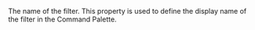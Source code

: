 The name of the filter. This property is used to define the display name of the filter in the Command Palette.